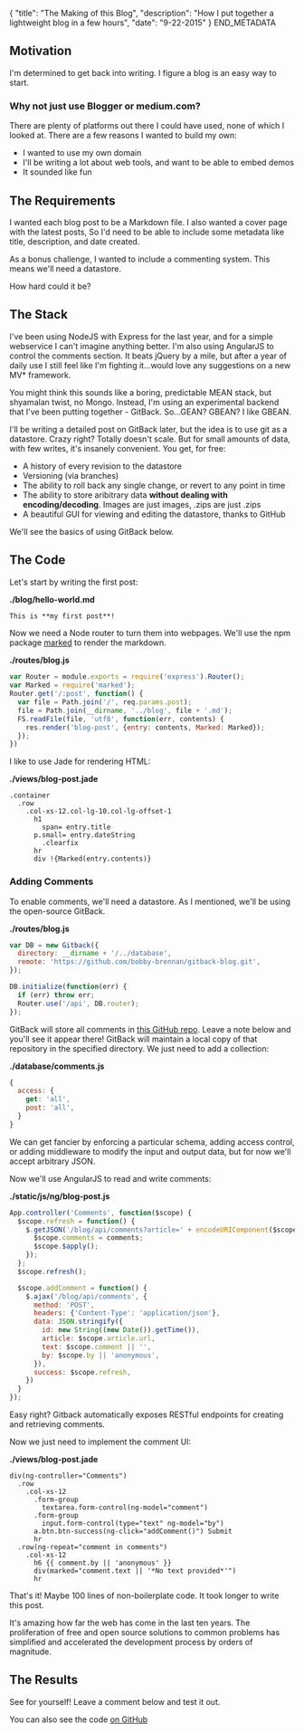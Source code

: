 {
  "title": "The Making of this Blog",
  "description": "How I put together a lightweight blog in a few hours",
  "date": "9-22-2015"
}
END_METADATA

## Motivation
I'm determined to get back into writing. I figure a blog is an easy way to start.

### Why not just use Blogger or medium.com?
There are plenty of platforms out there I could have used, none of which I looked at.
There are a few reasons I wanted to build my own:
* I wanted to use my own domain
* I'll be writing a lot about web tools, and want to be able to embed demos
* It sounded like fun

## The Requirements
I wanted each blog post to be a Markdown file. I also wanted a cover page with the latest posts,
So I'd need to be able to include some metadata like title, description, and date created.

As a bonus challenge, I wanted to include a commenting system. This means we'll need a datastore.

How hard could it be?

## The Stack
I've been using NodeJS with Express for the last year, and for a simple webservice I can't imagine
anything better.  I'm also using AngularJS to control the comments section. It beats
jQuery by a mile, but after a year of daily use I still feel like I'm fighting it...would
love any suggestions on a new MV* framework.

You might think this sounds like a boring, predictable MEAN stack, but shyamalan twist, no Mongo.
Instead, I'm using an experimental backend that I've been putting together - GitBack.
So...GEAN? GBEAN? I like GBEAN.

I'll be writing a detailed post on GitBack later, but the idea is to use git as a datastore.
Crazy right? Totally doesn't scale.
But for small amounts of data, with few writes, it's insanely convenient.  You get, for free:
* A history of every revision to the datastore
* Versioning (via branches)
* The ability to roll back any single change, or revert to any point in time
* The ability to store aribitrary data **without dealing with encoding/decoding**. Images are just images, .zips are just .zips
* A beautiful GUI for viewing and editing the datastore, thanks to GitHub

We'll see the basics of using GitBack below.

## The Code
Let's start by writing the first post:

**./blog/hello-world.md**
```markdown
This is **my first post**!
```

Now we need a Node router to turn them into webpages. We'll use the npm package
[marked]('https://www.npmjs.com/package/marked') to render the markdown.

**./routes/blog.js**
```js
var Router = module.exports = require('express').Router();
var Marked = require('marked');
Router.get('/:post', function() {
  var file = Path.join('/', req.params.post);
  file = Path.join(__dirname, '../blog', file + '.md');
  FS.readFile(file, 'utf8', function(err, contents) {
    res.render('blog-post', {entry: contents, Marked: Marked});
  });
})
```

I like to use Jade for rendering HTML:

**./views/blog-post.jade**
```jade
.container
  .row
    .col-xs-12.col-lg-10.col-lg-offset-1
      h1
        span= entry.title
      p.small= entry.dateString
        .clearfix
      hr
      div !{Marked(entry.contents)}
```

### Adding Comments
To enable comments, we'll need a datastore. As I mentioned, we'll be using the open-source GitBack.

**./routes/blog.js**
```js
var DB = new Gitback({
  directory: __dirname + '/../database',
  remote: 'https://github.com/bobby-brennan/gitback-blog.git',
});

DB.initialize(function(err) {
  if (err) throw err;
  Router.use('/api', DB.router);
});
```

GitBack will store all comments in [this GitHub repo](https://github.com/bobby-brennan/gitback-blog.git).
Leave a note below and you'll see it appear there!
GitBack will maintain a local copy of that repository in the specified directory. We just need to add a collection:

**./database/comments.js**
```js
{
  access: {
    get: 'all',
    post: 'all',
  }
}
```

We can get fancier by enforcing a particular schema, adding access control,
or adding middleware to modify the input and output data, but for now we'll accept arbitrary JSON.

Now we'll use AngularJS to read and write comments:

**./static/js/ng/blog-post.js**
```js
App.controller('Comments', function($scope) {
  $scope.refresh = function() {
    $.getJSON('/blog/api/comments?article=' + encodeURIComponent($scope.article.url), function(comments) {
      $scope.comments = comments;
      $scope.$apply();
    });
  };
  $scope.refresh();

  $scope.addComment = function() {
    $.ajax('/blog/api/comments', {
      method: 'POST',
      headers: {'Content-Type': 'application/json'},
      data: JSON.stringify({
        id: new String((new Date()).getTime()),
        article: $scope.article.url,
        text: $scope.comment || '',
        by: $scope.by || 'anonymous',
      }),
      success: $scope.refresh,
    })
  }
});
```

Easy right? Gitback automatically exposes RESTful endpoints for creating and retrieving comments.

Now we just need to implement the comment UI:

**./views/blog-post.jade**
```jade
div(ng-controller="Comments")
  .row
    .col-xs-12
      .form-group
        textarea.form-control(ng-model="comment")
      .form-group
        input.form-control(type="text" ng-model="by")
      a.btn.btn-success(ng-click="addComment()") Submit
      hr
  .row(ng-repeat="comment in comments")
    .col-xs-12
      h6 {{ comment.by || 'anonymous' }}
      div(marked="comment.text || '*No text provided*'")
      hr
```

That's it! Maybe 100 lines of non-boilerplate code. It took longer to write this post.

It's amazing how far the web has come in the last ten years. The proliferation of free
and open source solutions to common problems has simplified and accelerated the development
process by orders of magnitude. 

## The Results
See for yourself! Leave a comment below and test it out.

You can also see the code [on GitHub](https://github.com/bobby-brennan/bbrennan-info)
